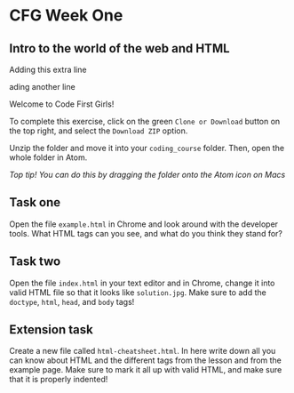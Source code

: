 # CFG Week One
## Intro to the world of the web and HTML

Adding this extra line

ading another line

Welcome to Code First Girls!

To complete this exercise, click on the green `Clone or Download` button on the top right, and select the `Download ZIP` option.

Unzip the folder and move it into your `coding_course` folder. Then, open the whole folder in Atom.

*Top tip! You can do this by dragging the folder onto the Atom icon on Macs*

## Task one
Open the file `example.html` in Chrome and look around with the developer tools. What HTML tags can you see, and what do you think they stand for?

## Task two
Open the file `index.html` in your text editor and in Chrome, change it into valid HTML file so that it looks like `solution.jpg`. Make sure to add the `doctype`, `html`, `head`, and `body` tags!


## Extension task
Create a new file called `html-cheatsheet.html`. In here write down all you can know about HTML and the different tags from the lesson and from the example page. Make sure to mark it all up with valid HTML, and make sure that it is properly indented!
